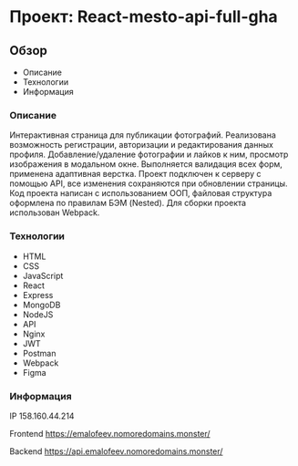 # Проект: React-mesto-api-full-gha

## Обзор

* Описание
* Технологии
* Информация

### Описание

Интерактивная страница для публикации фотографий. Реализована возможность регистрации, авторизации и редактирования данных профиля. Добавление/удаление фотографии и лайков к ним, просмотр изображения в модальном окне. Выполняется валидация всех форм, применена адаптивная верстка.  Проект подключен к серверу с помощью API, все изменения сохраняются при обновлении страницы. Код проекта написан с использованием ООП, файловая структура оформлена по правилам БЭМ (Nested). Для сборки проекта использован Webpack.

### Технологии

* HTML
* CSS
* JavaScript
* React
* Express
* MongoDB
* NodeJS
* API
* Nginx
* JWT
* Postman
* Webpack
* Figma

### Информация

IP 158.160.44.214

Frontend https://emalofeev.nomoredomains.monster/

Backend https://api.emalofeev.nomoredomains.monster/
